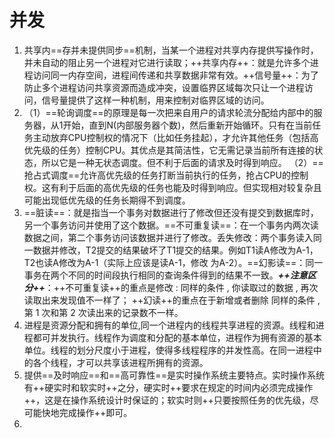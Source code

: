 # 并发
1. 共享内==存并未提供同步==机制，当某一个进程对共享内存提供写操作时，并未自动的阻止另一个进程对它进行读取；++共享内存++：就是允许多个进程访问同一内存空间，进程间传递和共享数据非常有效。++信号量++：为了防止多个进程访问共享资源而造成冲突，设置临界区域每次只让一个进程访问，信号量提供了这样一种机制，用来控制对临界区域的访问。
2. （1）==轮询调度==的原理是每一次把来自用户的请求轮流分配给内部中的服务器，从1开始，直到N(内部服务器个数)，然后重新开始循环。只有在当前任务主动放弃CPU控制权的情况下（比如任务挂起），才允许其他任务（包括高优先级的任务）控制CPU。其优点是其简洁性，它无需记录当前所有连接的状态，所以它是一种无状态调度。但不利于后面的请求及时得到响应。
（2）==抢占式调度==允许高优先级的任务打断当前执行的任务，抢占CPU的控制权。这有利于后面的高优先级的任务也能及时得到响应。但实现相对较复杂且可能出现低优先级的任务长期得不到调度。
3. ==脏读==：就是指当一个事务对数据进行了修改但还没有提交到数据库时，另一个事务访问并使用了这个数据。==不可重复读==：在一个事务内两次读数据之间，第二个事务访问该数据并进行了修改。丢失修改：两个事务读入同一数据并修改，T2提交的结果破坏了T1提交的结果。例如T1读A修改为A-1，T2也读A修改为A-1（实际上应该是读A-1，修改 为A-2）。==幻影读==：同一事务在两个不同的时间段执行相同的查询条件得到的结果不一致。***++注意区分++***：++不可重复读++的重点是修改  : 同样的条件 ,   你读取过的数据 ,   再次读取出来发现值不一样了； ++幻读++的重点在于新增或者删除 同样的条件 ,   第 1 次和第 2 次读出来的记录数不一样。
4. 进程是资源分配和拥有的单位,同一个进程内的线程共享进程的资源。线程和进程都可并发执行。线程作为调度和分配的基本单位，进程作为拥有资源的基本单位。线程的划分尺度小于进程，使得多线程程序的并发性高。在同一进程中的各个线程，才可以共享该进程所拥有的资源。
5. 提供==及时响应==和==高可靠性==是实时操作系统主要特点。实时操作系统有++硬实时和软实时++之分，硬实时++要求在规定的时间内必须完成操作++，这是在操作系统设计时保证的；软实时则++只要按照任务的优先级，尽可能快地完成操作++即可。
6. 